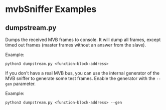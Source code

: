 # mvbSniffer Examples

## dumpstream.py

Dumps the received MVB frames to console. It will dump all frames, except timed out frames (master frames without an answer from the slave).

Example:
```
python3 dumpstream.py <function-block-address>
```

If you don't have a real MVB bus, you can use the internal generator of the MVB sniffer to generate some test frames. Enable the generator with the `--gen` parameter.

Example:
```
python3 dumpstream.py <function-block-address> --gen
```
